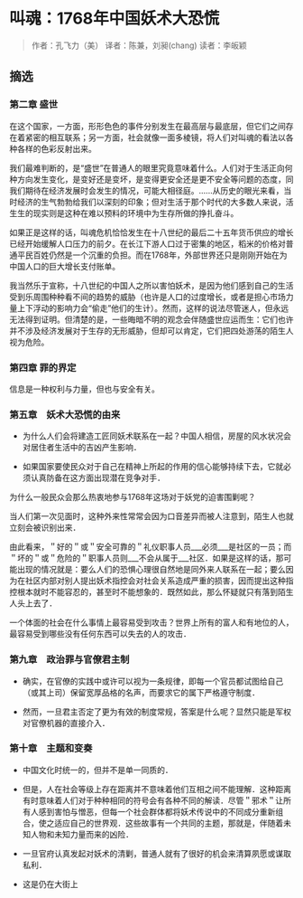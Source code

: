 # 叫魂：1768年中国妖术大恐慌
>作者：孔飞力（美）
>译者：陈兼，刘昶(chang)
>读者：李皈颖

## 摘选

### 第二章 盛世
在这个国家，一方面，形形色色的事件分别发生在最高层与最底层，但它们之间存在着紧密的相互联系；另一方面，社会就像一面多棱镜，将人们对叫魂的看法以各种各样的色彩反射出来。

我们最难判断的，是“盛世”在普通人的眼里究竟意味着什么。人们对于生活正向何种方向发生变化，是变好还是变坏，是变得更安全还是更不安全等问题的态度，同我们期待在经济发展时会发生的情况，可能大相径庭。......从历史的眼光来看，当时经济的生气勃勃给我们以深刻的印象；但对生活于那个时代的大多数人来说，活生生的现实则是这种在难以预料的环境中为生存所做的挣扎奋斗。

如果正是这样的话，叫魂危机恰恰发生在十八世纪的最后二十五年货币供应的增长已经开始缓解人口压力的前夕。在长江下游人口过于密集的地区，稻米的价格对普通平民百姓仍然是一个沉重的负担。而在1768年，外部世界还只是刚刚开始在为中国人口的巨大增长支付账单。

我当然乐于宣称，十八世纪的中国人之所以害怕妖术，是因为他们感到自己的生活受到乐周围种种看不间的趋势的威胁（也许是人口的过度增长，或者是担心市场力量上下浮动的影响力会“偷走”他们的生计）。然而，这样的说法尽管迷人，但永远无法得到证明。但清楚的是，一些晦暗不明的观念会伴随盛世应运而生：它们也许并不涉及经济发展对于生存的无形威胁，但却可以肯定，它们把四处游荡的陌生人视为危险。

### 第四章 罪的界定
信息是一种权利与力量，但也与安全有关。

### 第五章　妖术大恐慌的由来
- 为什么人们会将建造工匠同妖术联系在一起？中国人相信，房屋的风水状况会对居住者生活中的吉凶产生影响．

- 如果国家要使民众对于自己在精神上所起的作用的信心能够持续下去，它就必须认真防备在这方面出现潜在竞争对手．

为什么一般民众会那么热衷地参与1768年这场对于妖党的迫害围剿呢？

当人们第一次见面时，这种外来性常常会因为口音差异而被人注意到，陌生人也就立刻会被识别出来．

由此看来，＂好的＂或＂安全可靠的＂礼仪职事人员___必须___是社区的一员；而＂坏的＂或＂危险的＂职事人员则___不会从属于___社区．如果是这样的话，那可能出现的情况就是：要么人们的恐惧心理很自然地是同外来人联系在一起；要么因为在社区内部对别人提出妖术指控会对社会关系造成严重的损害，因而提出这种指控根本就时不能容忍的，甚至时不能想象的．既然如此，那么怀疑就只有落到陌生人头上去了．

一个体面的社会在什么事情上最容易受到攻击？世界上所有的富人和有地位的人，最容易受到哪些没有任何东西可以失去的人的攻击．

### 第九章　政治罪与官僚君主制

- 确实，在官僚的实践中或许可以视为一条规律，即每一个官员都试图给自己（或其上司）保留宽厚品格的名声，而要求它的属下严格遵守制度．

- 然而，一旦君主否定了更为有效的制度常规，答案是什么呢？显然只能是军权对官僚机器的直接介入．

### 第十章　主题和变奏

- 中国文化时统一的，但并不是单一同质的．

- 但是，人在社会等级上存在距离并不意味着他们互相之间不能理解．这种距离有时意味着人们对于种种相同的符号会有各种不同的解读．尽管＂邪术＂让所有人感到害怕与憎恶，但每一个社会群体都将妖术传说中的不同成分重新组合，使之适应自己的世界观．这些故事有一个共同的主题，那就是，伴随着未知人物和未知力量而来的凶险．

- 一旦官府认真发起对妖术的清剿，普通人就有了很好的机会来清算夙愿或谋取私利．

- 这是仍在大街上
